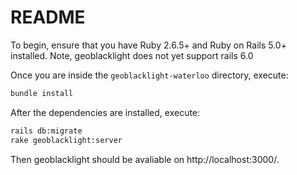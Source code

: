 # README
To begin, ensure that you have Ruby 2.6.5+ and Ruby on Rails 5.0+ installed. Note, geoblacklight does not yet support rails 6.0

Once you are inside the `geoblacklight-waterloo` directory, execute:
```bash
bundle install
```
After the dependencies are installed, execute:
```bash
rails db:migrate
rake geoblacklight:server
```
Then geoblacklight should be avaliable on http://localhost:3000/.
